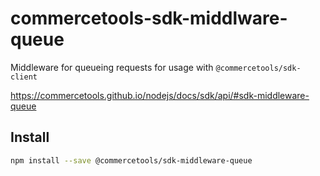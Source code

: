 # commercetools-sdk-middlware-queue

Middleware for queueing requests for usage with `@commercetools/sdk-client`

https://commercetools.github.io/nodejs/docs/sdk/api/#sdk-middleware-queue

## Install

```bash
npm install --save @commercetools/sdk-middleware-queue
```
